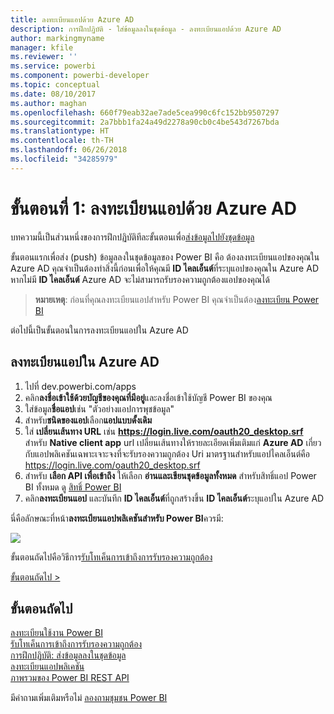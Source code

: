 ```yaml
---
title: ลงทะเบียนแอปด้วย Azure AD
description: การฝึกปฏิบัติ - ใส่ข้อมูลลงในชุดข้อมูล - ลงทะเบียนแอปด้วย Azure AD
author: markingmyname
manager: kfile
ms.reviewer: ''
ms.service: powerbi
ms.component: powerbi-developer
ms.topic: conceptual
ms.date: 08/10/2017
ms.author: maghan
ms.openlocfilehash: 660f79eab32ae7ade5cea990c6fc152bb9507297
ms.sourcegitcommit: 2a7bbb1fa24a49d2278a90cb0c4be543d7267bda
ms.translationtype: HT
ms.contentlocale: th-TH
ms.lasthandoff: 06/26/2018
ms.locfileid: "34285979"
---
```

# <a name="step-1-register-an-app-with-azure-ad"></a>ขั้นตอนที่ 1: ลงทะเบียนแอปด้วย Azure AD
บทความนี้เป็นส่วนหนึ่งของการฝึกปฏิบัติทีละขั้นตอนเพื่อ[ส่งข้อมูลไปยังชุดข้อมูล](walkthrough-push-data.md)

ขั้นตอนแรกเพื่อส่ง (push) ข้อมูลลงในชุดข้อมูลของ Power BI คือ ต้องลงทะเบียนแอปของคุณใน Azure AD คุณจำเป็นต้องทำสิ่งนี้ก่อนเพื่อให้คุณมี **ID ไคลเอ็นต์**ที่ระบุแอปของคุณใน Azure AD หากไม่มี **ID ไคลเอ็นต์** Azure AD จะไม่สามารถรับรองความถูกต้องแอปของคุณได้

> **หมายเหตุ**: ก่อนที่คุณลงทะเบียนแอปสำหรับ Power BI คุณจำเป็นต้อง[ลงทะเบียน Power BI](create-an-azure-active-directory-tenant.md)
> 
> 

ต่อไปนี้เป็นขั้นตอนในการลงทะเบียนแอปใน Azure AD

## <a name="register-an-app-in-azure-ad"></a>ลงทะเบียนแอปใน Azure AD
1. ไปที่ dev.powerbi.com/apps
2. คลิก**ลงชื่อเข้าใช้ด้วยบัญชีของคุณที่มีอยู่**และลงชื่อเข้าใช้บัญชี Power BI ของคุณ
3. ใส่ข้อมูล**ชื่อแอป**เช่น "ตัวอย่างแอปการพุชข้อมูล"
4. สำหรับ**ชนิดของแอป**เลือก**แอปแบบดั้งเดิม**
5. ใส่ **เปลี่ยนเส้นทาง URL** เช่น **https://login.live.com/oauth20_desktop.srf** สำหรับ **Native client app** url เปลี่ยนเส้นทางให้รายละเอียดเพิ่มเติมแก่ **Azure AD** เกี่ยวกับแอปพลิเคชันเฉพาะเจาะจงที่จะรับรองความถูกต้อง Uri มาตรฐานสำหรับแอปไคลเอ็นต์คือ https://login.live.com/oauth20_desktop.srf
6. สำหรับ **เลือก API เพื่อเข้าถึง** ให้เลือก **อ่านและเขียนชุดข้อมูลทั้งหมด** สำหรับสิทธิ์แอป Power BI ทั้งหมด ดู [สิทธิ์ Power BI](power-bi-permissions.md)
7. คลิก**ลงทะเบียนแอป** และบันทึก **ID ไคลเอ็นต์**ที่ถูกสร้างขึ้น **ID ไคลเอ็นต์**ระบุแอปใน Azure AD

นี่คือลักษณะที่หน้า**ลงทะเบียนแอปพลิเคชันสำหรับ Power BI**ควรมี:

![](media/walkthrough-push-data-register-app-with-azure-ad/powerbi-developer-sample-register-app.png)

ขั้นตอนถัดไปคือวิธีการ[รับโทเค็นการเข้าถึงการรับรองความถูกต้อง](walkthrough-push-data-get-token.md)

[ขั้นตอนถัดไป >](walkthrough-push-data-get-token.md)

## <a name="next-steps"></a>ขั้นตอนถัดไป
[ลงทะเบียนใช้งาน Power BI](create-an-azure-active-directory-tenant.md)  
[รับโทเค็นการเข้าถึงการรับรองความถูกต้อง](walkthrough-push-data-get-token.md)  
[การฝึกปฏิบัติ: ส่งข้อมูลลงในชุดข้อมูล](walkthrough-push-data.md)  
[ลงทะเบียนแอปพลิเคชัน](register-app.md)  
[ภาพรวมของ Power BI REST API](overview-of-power-bi-rest-api.md)  

มีคำถามเพิ่มเติมหรือไม่ [ลองถามชุมชน Power BI](http://community.powerbi.com/)

